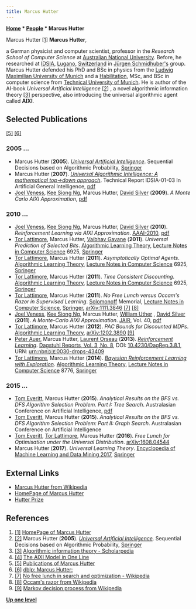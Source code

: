 ```yaml
---
title: Marcus Hutter
---
```

**[Home](Home "Home") \* [People](People "People") \* Marcus Hutter**



 [](http://www.hutter1.net/index.htm) Marcus Hutter <a id="cite-note-1" href="#cite-ref-1">[1]</a> 
**Marcus Hutter**,  

a German physicist and computer scientist, professor in the *Research School of Computer Science* at [Australian National University](Australian_National_University "Australian National University"). Before, he researched at [IDSIA](https://en.wikipedia.org/wiki/IDSIA), [Lugano](https://en.wikipedia.org/wiki/Lugano), [Switzerland](https://en.wikipedia.org/wiki/Switzerland) in [Jürgen Schmidhuber's](J%C3%BCrgen_Schmidhuber "Jürgen Schmidhuber") group. Marcus Hutter defended his PhD and BSc in physics from the [Ludwig Maximilian University of Munich](https://en.wikipedia.org/wiki/Ludwig_Maximilian_University_of_Munich) and a [Habilitation](https://en.wikipedia.org/wiki/Habilitation), MSc, and BSc in computer science from [Technical University of Munich](Technical_University_of_Munich "Technical University of Munich"). He is author of the AI-book *Universal Artificial Intelligence* <a id="cite-note-2" href="#cite-ref-2">[2]</a> , a novel algorithmic information theory <a id="cite-note-3" href="#cite-ref-3">[3]</a> perspective, also introducing the universal algorithmic agent called **AIXI**. 



## Selected Publications


<a id="cite-note-5" href="#cite-ref-5">[5]</a> <a id="cite-note-6" href="#cite-ref-6">[6]</a>



### 2005 ...


* Marcus Hutter (**2005**). *[Universal Artificial Intelligence](http://www.hutter1.net/ai/uaibook.htm)*. Sequential Decisions based on Algorithmic Probability, [Springer](https://en.wikipedia.org/wiki/Springer_Science%2BBusiness_Media)
* Marcus Hutter (**2007**). *[Universal Algorithmic Intelligence: A mathematical top->down approach](http://www.hutter1.net/ai/aixigentle.htm)*. Technical Report IDSIA-01-03 In Artificial General Intelligence, [pdf](http://www.hutter1.net/ai/aixigentle.pdf)
* [Joel Veness](Joel_Veness "Joel Veness"), [Kee Siong Ng](index.php?title=Kee_Siong_Ng&action=edit&redlink=1 "Kee Siong Ng (page does not exist)"), Marcus Hutter, [David Silver](David_Silver "David Silver") (**2009**). *A Monte Carlo AIXI Approximation*, [pdf](http://jveness.info/publications/arXive2009%20-%20a%20monte%20carlo%20aixi%20approximation.pdf)


### 2010 ...


* [Joel Veness](Joel_Veness "Joel Veness"), [Kee Siong Ng](index.php?title=Kee_Siong_Ng&action=edit&redlink=1 "Kee Siong Ng (page does not exist)"), Marcus Hutter, [David Silver](David_Silver "David Silver") (**2010**). *Reinforcement Learning via AIXI Approximation*. [AAAI-2010](Conferences#AAAI-2010 "Conferences"), [pdf](http://jveness.info/publications/veness_rl_via_aixi_approx.pdf)
* [Tor Lattimore](Tor_Lattimore "Tor Lattimore"), Marcus Hutter, [Vaibhav Gavane](http://www.informatik.uni-trier.de/~ley/pers/hd/g/Gavane:Vaibhav.html) (**2011**). *Universal Prediction of Selected Bits*. [Algorithmic Learning Theory](http://www.informatik.uni-trier.de/~ley/db/conf/alt/alt2011.html), [Lecture Notes in Computer Science](https://en.wikipedia.org/wiki/Lecture_Notes_in_Computer_Science) 6925, [Springer](https://en.wikipedia.org/wiki/Springer_Science%2BBusiness_Media)
* [Tor Lattimore](Tor_Lattimore "Tor Lattimore"), Marcus Hutter (**2011**). *Asymptotically Optimal Agents*. [Algorithmic Learning Theory](http://www.informatik.uni-trier.de/~ley/db/conf/alt/alt2011.html), [Lecture Notes in Computer Science](https://en.wikipedia.org/wiki/Lecture_Notes_in_Computer_Science) 6925, [Springer](https://en.wikipedia.org/wiki/Springer_Science%2BBusiness_Media)
* [Tor Lattimore](Tor_Lattimore "Tor Lattimore"), Marcus Hutter (**2011**). *Time Consistent Discounting*. [Algorithmic Learning Theory](http://www.informatik.uni-trier.de/~ley/db/conf/alt/alt2011.html), [Lecture Notes in Computer Science](https://en.wikipedia.org/wiki/Lecture_Notes_in_Computer_Science) 6925, [Springer](https://en.wikipedia.org/wiki/Springer_Science%2BBusiness_Media)
* [Tor Lattimore](Tor_Lattimore "Tor Lattimore"), Marcus Hutter (**2011**). *No Free Lunch versus Occam's Razor in Supervised Learning*. [Solomonoff](https://en.wikipedia.org/wiki/Ray_Solomonoff) Memorial, [Lecture Notes in Computer Science](https://en.wikipedia.org/wiki/Lecture_Notes_in_Computer_Science), [Springer](https://en.wikipedia.org/wiki/Springer-Verlag), [arXiv:1111.3846](https://arxiv.org/abs/1111.3846) <a id="cite-note-7" href="#cite-ref-7">[7]</a> <a id="cite-note-8" href="#cite-ref-8">[8]</a>
* [Joel Veness](Joel_Veness "Joel Veness"), [Kee Siong Ng](index.php?title=Kee_Siong_Ng&action=edit&redlink=1 "Kee Siong Ng (page does not exist)"), Marcus Hutter, [William Uther](William_Uther "William Uther") , [David Silver](David_Silver "David Silver") (**2011**). *A Monte-Carlo AIXI Approximation*. [JAIR](https://en.wikipedia.org/wiki/Journal_of_Artificial_Intelligence_Research), Vol. 40, [pdf](http://www.aaai.org/Papers/JAIR/Vol40/JAIR-4004.pdf)
* [Tor Lattimore](Tor_Lattimore "Tor Lattimore"), Marcus Hutter (**2012**). *PAC Bounds for Discounted MDPs*. [Algorithmic Learning Theory](http://www.informatik.uni-trier.de/~ley/db/conf/alt/alt2012.htm), [arXiv:1202.3890](https://arxiv.org/abs/1202.3890) <a id="cite-note-9" href="#cite-ref-9">[9]</a>
* [Peter Auer](Peter_Auer "Peter Auer"), Marcus Hutter, [Laurent Orseau](index.php?title=Laurent_Orseau&action=edit&redlink=1 "Laurent Orseau (page does not exist)") (**2013**). *[Reinforcement Learning](http://drops.dagstuhl.de/opus/volltexte/2013/4340/)*. [Dagstuhl Reports, Vol. 3, No. 8](http://dblp.uni-trier.de/db/journals/dagstuhl-reports/dagstuhl-reports3.html#AuerHO13), DOI: [10.4230/DagRep.3.8.1](http://drops.dagstuhl.de/opus/volltexte/2013/4340/), URN: [urn:nbn:de:0030-drops-43409](http://drops.dagstuhl.de/opus/volltexte/2013/4340/)
* [Tor Lattimore](Tor_Lattimore "Tor Lattimore"), Marcus Hutter (**2014**). *[Bayesian Reinforcement Learning with Exploration](https://link.springer.com/chapter/10.1007/978-3-319-11662-4_13)*. [Algorithmic Learning Theory](http://dblp.uni-trier.de/db/conf/alt/alt2014.html), [Lecture Notes in Computer Science](https://en.wikipedia.org/wiki/Lecture_Notes_in_Computer_Science) 8776, [Springer](https://en.wikipedia.org/wiki/Springer_Science%2BBusiness_Media)


### 2015 ...


* [Tom Everitt](index.php?title=Tom_Everitt&action=edit&redlink=1 "Tom Everitt (page does not exist)"), Marcus Hutter (**2015**). *Analytical Results on the BFS vs. DFS Algorithm Selection Problem. Part I: Tree Search*. Australasian Conference on Artificial Intelligence, [pdf](https://pdfs.semanticscholar.org/1b4b/c878b2d068214e39b258ee250e5b8889e84c.pdf)
* [Tom Everitt](index.php?title=Tom_Everitt&action=edit&redlink=1 "Tom Everitt (page does not exist)"), Marcus Hutter (**2015**). *Analytical Results on the BFS vs. DFS Algorithm Selection Problem: Part II: Graph Search*. Australasian Conference on Artificial Intelligence
* [Tom Everitt](index.php?title=Tom_Everitt&action=edit&redlink=1 "Tom Everitt (page does not exist)"), [Tor Lattimore](Tor_Lattimore "Tor Lattimore"), Marcus Hutter (**2016**). *Free Lunch for Optimisation under the Universal Distribution*. [arXiv:1608.04544](https://arxiv.org/abs/1608.04544)
* Marcus Hutter (**2017**). *Universal Learning Theory*. [Encyclopedia of Machine Learning and Data Mining 2017](https://link.springer.com/referencework/10.1007%2F978-1-4899-7687-1), [Springer](https://en.wikipedia.org/wiki/Springer_Science%2BBusiness_Media)


## External Links


* [Marcus Hutter from Wikipedia](https://en.wikipedia.org/wiki/Marcus_Hutter)
* [HomePage of Marcus Hutter](http://www.hutter1.net/)
* [Hutter Prize](http://prize.hutter1.net/)


## References


1. <a id="cite-ref-1" href="#cite-note-1">[1]</a> [HomePage of Marcus Hutter](http://www.hutter1.net/index.htm)
2. <a id="cite-ref-2" href="#cite-note-2">[2]</a> Marcus Hutter (**2005**). *[Universal Artificial Intelligence](http://www.hutter1.net/ai/uaibook.htm)*. Sequential Decisions based on Algorithmic Probability, [Springer](https://en.wikipedia.org/wiki/Springer_Science%2BBusiness_Media)
3. <a id="cite-ref-3" href="#cite-note-3">[3]</a> [Algorithmic information theory - Scholarpedia](http://www.scholarpedia.org/article/Algorithmic_information_theory)
4. <a id="cite-ref-4" href="#cite-note-4">[4]</a> [The AIXI Model in One Line](http://www.hutter1.net/ai/uaibook.htm#oneline)
5. <a id="cite-ref-5" href="#cite-note-5">[5]</a> [Publications of Marcus Hutter](http://www.hutter1.net/official/publ.htm)
6. <a id="cite-ref-6" href="#cite-note-6">[6]</a> [dblp: Marcus Hutter:](http://www.informatik.uni-trier.de/~ley/pers/hd/h/Hutter:Marcus.html)
7. <a id="cite-ref-7" href="#cite-note-7">[7]</a> [No free lunch in search and optimization - Wikipedia](https://en.wikipedia.org/wiki/No_free_lunch_in_search_and_optimization)
8. <a id="cite-ref-8" href="#cite-note-8">[8]</a> [Occam's razor from Wikipedia](https://en.wikipedia.org/wiki/Occam%27s_razor)
9. <a id="cite-ref-9" href="#cite-note-9">[9]</a> [Markov decision process from Wikipedia](https://en.wikipedia.org/wiki/Markov_decision_process)

**[Up one level](People "People")**







 

